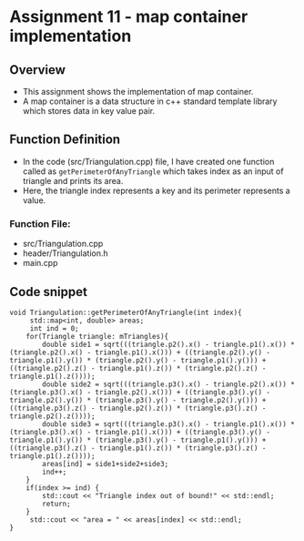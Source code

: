 # Assignment 11 - map container implementation #
## Overview ## 
* This assignment shows the implementation of map container.
* A map container is a data structure in c++ standard template library which stores data in key value pair.
  
## Function Definition ##
*  In the code (src/Triangulation.cpp) file, I have created one function called as `getPerimeterOfAnyTriangle` which takes index as an input of triangle and prints its area.
*  Here, the triangle index represents a key and its perimeter represents a value.
### Function File: ###
* src/Triangulation.cpp
* header/Triangulation.h
* main.cpp 
## Code snippet ##
```
void Triangulation::getPerimeterOfAnyTriangle(int index){
     std::map<int, double> areas;
     int ind = 0;
    for(Triangle triangle: mTriangles){
        double side1 = sqrt(((triangle.p2().x() - triangle.p1().x()) * (triangle.p2().x() - triangle.p1().x())) + ((triangle.p2().y() - triangle.p1().y()) * (triangle.p2().y() - triangle.p1().y())) + ((triangle.p2().z() - triangle.p1().z()) * (triangle.p2().z() - triangle.p1().z())));
        double side2 = sqrt(((triangle.p3().x() - triangle.p2().x()) * (triangle.p3().x() - triangle.p2().x())) + ((triangle.p3().y() - triangle.p2().y()) * (triangle.p3().y() - triangle.p2().y())) + ((triangle.p3().z() - triangle.p2().z()) * (triangle.p3().z() - triangle.p2().z())));
        double side3 = sqrt(((triangle.p3().x() - triangle.p1().x()) * (triangle.p3().x() - triangle.p1().x())) + ((triangle.p3().y() - triangle.p1().y()) * (triangle.p3().y() - triangle.p1().y())) + ((triangle.p3().z() - triangle.p1().z()) * (triangle.p3().z() - triangle.p1().z())));
        areas[ind] = side1+side2+side3;
        ind++;
    }
    if(index >= ind) {
        std::cout << "Triangle index out of bound!" << std::endl;
        return;
    }
     std::cout << "area = " << areas[index] << std::endl;
}
```




